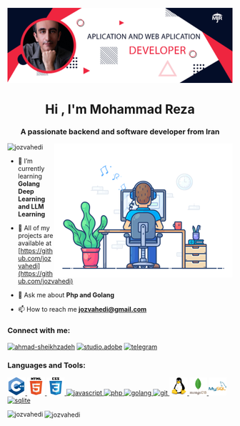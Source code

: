![logo](https://github.com/jozvahedi/jozvahedi/blob/main/Web.jpg)
<h1 align="center">Hi  , I'm Mohammad Reza</h1>
<h3 align="center">A passionate backend and software developer from Iran</h3>

<img align="right" alt="jozvahedi" width = "400" src ="https://github.com/jozvahedi/jozvahedi/blob/main/focus.gif">

<p align="left"> <img src="https://komarev.com/ghpvc/?username=jozvahedi&label=Profile%20views&color=0e75b6&style=flat" alt="jozvahedi" /> </p>


- 🔭 I’m currently learning **Golang Deep Learning and LLM Learning**

- 🌱 All of my projects are available at [https://github.com/jozvahedi](https://github.com/jozvahedi)

- 💬 Ask me about **Php and Golang**

- 📫 How to reach me **jozvahedi@gmail.com**

<h3 align="left">Connect with me:</h3>
<p align="left">
<a href="https://www.linkedin.com/in/jozvahedi" target="blank"><img align="center" src="https://raw.githubusercontent.com/rahuldkjain/github-profile-readme-generator/master/src/images/icons/Social/linked-in-alt.svg" alt="ahmad-sheikhzadeh" height="30" width="40" /></a>
<a href="https://instagram.com/jozvahedi" target="blank"><img align="center" src="https://raw.githubusercontent.com/rahuldkjain/github-profile-readme-generator/master/src/images/icons/Social/instagram.svg" alt="studio.adobe" height="30" width="40" /></a>
<a href="https://t.me/jozvahedi" target="blank"><img align="center" src="https://cdn.worldvectorlogo.com/logos/telegram.svg" alt="telegram" height="30" width="40" /></a>
</p>

<h3 align="left">Languages and Tools:</h3> 


<p align="left"> 
<a href="https://www.w3schools.com/cpp/" target="_blank" rel="noreferrer"> 
<img src="https://raw.githubusercontent.com/devicons/devicon/master/icons/cplusplus/cplusplus-original.svg" alt="cplusplus" width="40" height="40"/>
 </a> 
 <a href="https://www.w3.org/html/" target="_blank" rel="noreferrer">
 <img src="https://raw.githubusercontent.com/devicons/devicon/master/icons/html5/html5-original-wordmark.svg" alt="html5" width="40" height="40"/> 
 </a> 
 <a href="https://www.w3schools.com/css/" target="_blank" rel="noreferrer"> 
 <img src="https://raw.githubusercontent.com/devicons/devicon/master/icons/css3/css3-original-wordmark.svg" alt="css3" width="40" height="40"/> 
 </a> 
 <a href="https://www.w3schools.com/js/" target="_blank" rel="noreferrer"> 
 <img src="https://cdn.worldvectorlogo.com/logos/javascript-2.svg" alt="javascript" width="40" height="40"/>
 </a> 
  <a href="https://www.php.net/" target="_blank" rel="noreferrer"> 
 <img src="https://cdn.worldvectorlogo.com/logos/php-4.svg" alt="php" width="40" height="40"/>
 </a>  
 <a href="https://go.dev/" target="_blank" rel="noreferrer"> 
 <img src="https://cdn.worldvectorlogo.com/logos/golang-1.svg" alt="golang" width="40" height="40"/>
 </a> 
 <a href="https://git-scm.com/" target="_blank" rel="noreferrer"> 
 <img src="https://www.vectorlogo.zone/logos/git-scm/git-scm-icon.svg" alt="git" width="40" height="40"/>
 </a>
  
 <a href="https://www.linux.org/" target="_blank" rel="noreferrer"> 
 <img src="https://raw.githubusercontent.com/devicons/devicon/master/icons/linux/linux-original.svg" alt="linux" width="40" height="40"/>
 </a>
 <a href="https://www.mongodb.com/" target="_blank" rel="noreferrer">
 <img src="https://raw.githubusercontent.com/devicons/devicon/master/icons/mongodb/mongodb-original-wordmark.svg" alt="mongodb" width="40" height="40"/>
 </a>
 <a href="https://www.mysql.com/" target="_blank" rel="noreferrer">
 <img src="https://raw.githubusercontent.com/devicons/devicon/master/icons/mysql/mysql-original-wordmark.svg" alt="mysql" width="40" height="40"/>
 </a>
 <a href="https://www.sqlite.org/" target="_blank" rel="noreferrer"> 
 <img src="https://www.vectorlogo.zone/logos/sqlite/sqlite-icon.svg" alt="sqlite" width="40" height="40"/> 
 </a>
  
 </p>

 

<p><img align="left" src="https://github-readme-stats.vercel.app/api/top-langs?username=jozvahedi&show_icons=true&locale=en&layout=compact" alt="jozvahedi" /></p>

<p>&nbsp;<img align="center" src="https://github-readme-stats.vercel.app/api?username=jozvahedi&show_icons=true&locale=en" alt="jozvahedi" /></p>

 
